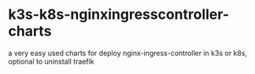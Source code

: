 # k3s-k8s-nginxingresscontroller-charts
a very easy used charts for deploy nginx-ingress-controller in k3s or k8s, optional to uninstall traefik
